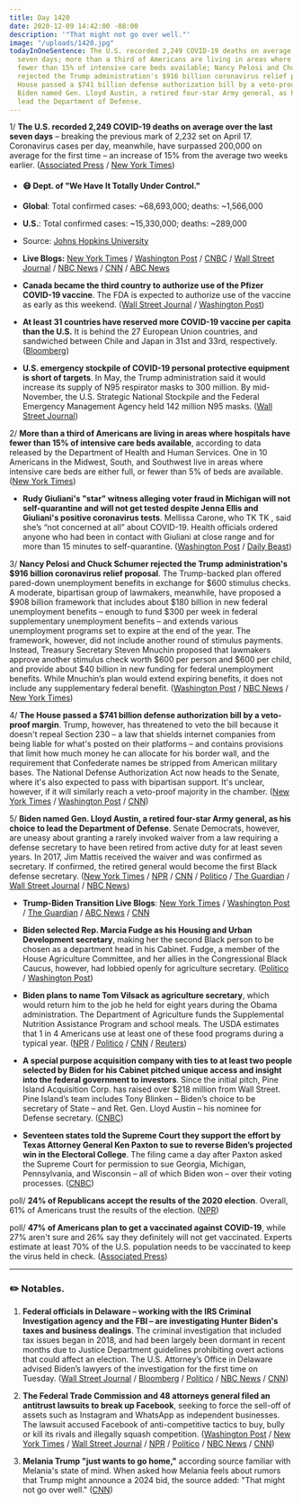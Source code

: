 ```yaml
---
title: Day 1420
date: 2020-12-09 14:42:00 -08:00
description: '"That might not go over well."'
image: "/uploads/1420.jpg"
todayInOneSentence: The U.S. recorded 2,249 COVID-19 deaths on average over the last
  seven days; more than a third of Americans are living in areas where hospitals have
  fewer than 15% of intensive care beds available; Nancy Pelosi and Chuck Schumer
  rejected the Trump administration's $916 billion coronavirus relief proposal; the
  House passed a $741 billion defense authorization bill by a veto-proof margin; and
  Biden named Gen. Lloyd Austin, a retired four-star Army general, as his choice to
  lead the Department of Defense.
---
```


1/ **The U.S. recorded 2,249 COVID-19 deaths on average over the last seven days** – breaking the previous mark of 2,232 set on April 17. Coronavirus cases per day, meanwhile, have surpassed 200,000 on average for the first time – an increase of 15% from the average two weeks earlier. ([Associated Press](https://apnews.com/article/us-coronavirus-deaths-hit-record-levels-9ce64924281ff1058fbf391407c8ba50) / [New York Times](https://www.nytimes.com/live/2020/12/07/world/covid-19-coronavirus/the-us-has-recorded-its-most-covid-19-deaths-in-a-week))

* #### 😷 Dept. of "We Have It Totally Under Control."

* **Global**: Total confirmed cases: \~68,693,000; deaths: \~1,566,000

* **U.S.**: Total confirmed cases: \~15,330,000; deaths: \~289,000

* Source: [Johns Hopkins University](https://coronavirus.jhu.edu/map.html)

* **Live Blogs:** [New York Times](https://www.nytimes.com/live/2020/12/09/world/covid-19-coronavirus?type=styln-live-updates&label=virus&index=1&action=click&module=Spotlight&pgtype=Homepage) / [Washington Post](https://www.washingtonpost.com/nation/2020/12/09/coronavirus-covid-live-updates-us/) / [CNBC](https://www.cnbc.com/2020/12/09/coronavirus-live-updates.html) / [Wall Street Journal](https://www.wsj.com/livecoverage/latest-updates/covid?mod=hp_theme_coronavirus-ribbon) / [NBC News](https://www.nbcnews.com/news/us-news/live-blog/2020-12-9-covid-live-updates-vaccine-news-n1250505) / [CNN](https://www.cnn.com/world/live-news/coronavirus-pandemic-12-09-20-intl/index.html) / [ABC News](https://abcnews.go.com/Health/live-updates/coronavirus/?id=74578775)

* **Canada became the third country to authorize use of the Pfizer COVID-19 vaccine**. The FDA is expected to authorize use of the vaccine as early as this weekend. ([Wall Street Journal](https://www.wsj.com/articles/canada-authorizes-covid-19-vaccine-from-pfizer-and-biontech-11607531030) / [Washington Post](https://www.washingtonpost.com/nation/2020/12/09/coronavirus-covid-live-updates-us/))

* **At least 31 countries have reserved more COVID-19 vaccine per capita than the U.S.** It is behind the 27 European Union countries, and sandwiched between Chile and Japan in 31st and 33rd, respectively. ([Bloomberg](https://www.bloomberg.com/news/articles/2020-12-09/which-countries-have-reserved-the-most-covid-19-vaccines-u-s-is-32nd-on-list?srnd=premium&sref=MIBMEEoj))

* **U.S. emergency stockpile of COVID-19 personal protective equipment is short of targets**. In May, the Trump administration said it would increase its supply of N95 respirator masks to 300 million. By mid-November, the U.S. Strategic National Stockpile and the Federal Emergency Management Agency held 142 million N95 masks. ([Wall Street Journal](https://www.wsj.com/articles/u-s-supplies-of-covid-19-ppe-fall-short-of-targets-11607509800?mod=hp_lead_pos2))

2/ **More than a third of Americans are living in areas where hospitals have fewer than 15% of intensive care beds available**, according to data released by the Department of Health and Human Services. One in 10 Americans in the Midwest, South, and Southwest live in areas where intensive care beds are either full, or fewer than 5% of beds are available. ([New York Times](https://www.nytimes.com/interactive/2020/12/09/us/covid-hospitals-icu-capacity.html))

* **Rudy Giuliani's "star" witness alleging voter fraud in Michigan will not self-quarantine and will not get tested despite Jenna Ellis and Giuliani's positive coronavirus tests**. Mellissa Carone, who TK TK , said she’s “not concerned at all” about COVID-19. Health officials ordered anyone who had been in contact with Giuliani at close range and for more than 15 minutes to self-quarantine. ([Washington Post](https://www.washingtonpost.com/investigations/mellissa-carone-covid-rudy-giuliani/2020/12/08/f9d40afc-3981-11eb-bc68-96af0daae728_story.html) / [Daily Beast](https://www.thedailybeast.com/mellissa-carone-swears-she-wasnt-drunk-during-bizarro-rudy-giuliani-hearing))

3/ **Nancy Pelosi and Chuck Schumer rejected the Trump administration's $916 billion coronavirus relief proposal**. The Trump-backed plan offered pared-down unemployment benefits in exchange for $600 stimulus checks. A moderate, bipartisan group of lawmakers, meanwhile, have proposed a $908 billion framework that includes about $180 billion in new federal unemployment benefits – enough to fund $300 per week in federal supplementary unemployment benefits – and extends various unemployment programs set to expire at the end of the year. The framework, however, did not include another round of stimulus payments. Instead, Treasury Secretary Steven Mnuchin proposed that lawmakers approve another stimulus check worth $600 per person and $600 per child, and provide about $40 billion in new funding for federal unemployment benefits. While Mnuchin’s plan would extend expiring benefits, it does not include any supplementary federal benefit. ([Washington Post](https://www.washingtonpost.com/us-policy/2020/12/08/stimulus-checks-economic-relief-package/) / [NBC News](https://www.nbcnews.com/politics/congress/pelosi-schumer-blast-916b-white-house-coronavirus-relief-proposal-n1250515) / [New York Times](https://www.nytimes.com/2020/12/08/us/politics/congress-coronavirus-stimulus.html))

4/ **The House passed a $741 billion defense authorization bill by a veto-proof margin**. Trump, however, has threatened to veto the bill because it doesn't repeal Section 230 – a law that shields internet companies from being liable for what's posted on their platforms – and contains provisions that limit how much money he can allocate for his border wall, and the requirement that Confederate names be stripped from American military bases. The National Defense Authorization Act now heads to the Senate, where it's also expected to pass with bipartisan support. It's unclear, however, if it will similarly reach a veto-proof majority in the chamber. ([New York Times](https://www.nytimes.com/2020/12/08/us/politics/house-military-bill-confederate-base-names-trump.html) / [Washington Post](https://www.washingtonpost.com/national-security/house-votes-defense-bill-ndaa-trump-veto/2020/12/07/b872dd72-38c3-11eb-9276-ae0ca72729be_story.html) / [CNN](https://www.cnn.com/2020/12/08/politics/defense-bill-house-vote-trump-veto-threat/index.html))

5/ **Biden named Gen. Lloyd Austin, a retired four-star Army general, as his choice to lead the Department of Defense**. Senate Democrats, however, are uneasy about granting a rarely invoked waiver from a law requiring a defense secretary to have been retired from active duty for at least seven years. In 2017, Jim Mattis received the waiver and was confirmed as secretary. If confirmed, the retired general would become the first Black defense secretary. ([New York Times](https://www.nytimes.com/live/2020/12/09/us/joe-biden-donald-trump/biden-formally-names-a-retired-general-to-be-the-first-black-secretary-of-defense) / [NPR](https://www.npr.org/sections/biden-transition-updates/2020/12/08/944231676/bidens-defense-pick-raises-concerns-over-civilian-control-of-the-military) / [CNN](https://www.cnn.com/2020/12/08/politics/democratic-pushback-biden-cabinet-pick/) / [Politico](https://www.politico.com/news/2020/12/07/lloyd-austin-biden-secretary-defense-frontrunner-contender-443479) / [The Guardian](https://www.theguardian.com/us-news/2020/dec/09/lloyd-austin-joe-biden-defense-secretary-nomination) / [Wall Street Journal](https://www.wsj.com/articles/biden-to-introduce-lloyd-austin-as-defense-chief-rekindling-civilian-military-debate-11607531725) / [NBC News](https://www.nbcnews.com/politics/congress/biden-tests-congress-desire-norms-versus-history-making-pentagon-pick-n1250452))

* **Trump-Biden Transition Live Blogs**: [New York Times](https://www.nytimes.com/live/2020/12/09/us/joe-biden-donald-trump?type=styln-live-updates&label=presidential%20transition&index=0&action=click&module=Spotlight&pgtype=Homepage) / [Washington Post](https://www.washingtonpost.com/politics/2020/12/09/joe-biden-trump-transition-live-updates/) / [The Guardian](https://www.theguardian.com/us-news/live/2020/dec/09/joe-biden-doanld-trump-coronavirus-covid-19-vaccine-us-election-live-updates) / [ABC News](https://abcnews.go.com/Politics/live-updates/2020-election-results-transition/?id=74573672) / [CNN](https://www.cnn.com/politics/live-news/biden-trump-us-election-news-12-09-20/index.html)

* **Biden ­selected Rep. Marcia Fudge as his Housing and Urban Development secretary**, making her the second Black person to be chosen as a department head in his Cabinet. Fudge, a member of the House Agriculture Committee, and her allies in the Congressional Black Caucus, however, had lobbied openly for agriculture secretary. ([Politico](https://www.politico.com/news/2020/12/08/biden-to-tap-marcia-fudge-to-lead-housing-agency-443767) / [Washington Post](https://www.washingtonpost.com/politics/biden-cabinet-fudge-vilsack/2020/12/08/e54b7ca8-3979-11eb-98c4-25dc9f4987e8_story.html))

* **Biden plans to name Tom Vilsack as agriculture secretary**, which would return him to the job he held for eight years during the Obama administration. The Department of Agriculture funds the Supplemental Nutrition Assistance Program and school meals. The USDA estimates that 1 in 4 Americans use at least one of these food programs during a typical year. ([NPR](https://www.npr.org/sections/biden-transition-updates/2020/12/09/944434278/biden-plans-to-bring-vilsack-back-to-usda-despite-criticism-from-reformers) / [Politico](https://www.politico.com/news/2020/12/08/tom-vilsak-agriculture-secretary-biden-443825) / [CNN](https://www.cnn.com/2020/12/08/politics/tom-vilsack-agriculture-secretary/index.html) / [Reuters](https://www.reuters.com/article/usa-biden-usda-vilsack-idUSKBN28J235))

* **A special purpose acquisition company with ties to at least two people selected by Biden for his Cabinet pitched unique access and insight into the federal government to investors**.  Since the initial pitch, Pine Island Acquisition Corp. has raised over $218 million from Wall Street. Pine Island’s team includes Tony Blinken – Biden’s choice to be secretary of State – and Ret. Gen. Lloyd Austin – his nominee for Defense secretary. ([CNBC](https://www.cnbc.com/2020/12/09/spac-with-ties-to-biden-cabinet-picks-sees-surge-in-wall-street-support.html))

* **Seventeen states told the Supreme Court they support the effort by Texas Attorney General Ken Paxton to sue to reverse Biden’s projected win in the Electoral College**. The filing came a day after Paxton asked the Supreme Court for permission to sue Georgia, Michigan, Pennsylvania, and Wisconsin – all of which Biden won – over their voting processes. ([CNBC](https://www.cnbc.com/2020/12/09/states-tell-supreme-court-they-support-texas-bid-to-reverse-biden-win.html))

poll/ **24% of Republicans accept the results of the 2020 election**. Overall, 61% of Americans trust the results of the election. ([NPR](https://www.npr.org/2020/12/09/944385798/poll-just-a-quarter-of-republicans-accept-election-outcome))

poll/ **47% of Americans plan to get a vaccinated against COVID-19**, while 27% aren't sure and 26% say they definitely will not get vaccinated. Experts estimate at least 70% of the U.S. population needs to be vaccinated to keep the virus held in check. ([Associated Press](https://apnews.com/article/ap-norc-poll-us-half-want-vaccine-shots-4d98dbfc0a64d60d52ac84c3065dac55))

---

### ✏️ Notables.

1. **Federal officials in Delaware – working with the IRS Criminal Investigation agency and the FBI – are investigating Hunter Biden's taxes and business dealings**. The criminal investigation that included tax issues began in 2018, and had been largely been dormant in recent months due to Justice Department guidelines prohibiting overt actions that could affect an election. The U.S. Attorney’s Office in Delaware advised Biden’s lawyers of the investigation for the first time on Tuesday. ([Wall Street Journal](https://www.wsj.com/articles/hunter-biden-says-u-s-attorney-s-office-investigating-my-tax-affairs-11607548376) / [Bloomberg](https://www.bloomberg.com/news/articles/2020-12-09/hunter-biden-says-u-s-attorney-is-investigating-his-tax-affairs-kihwhyeh?sref=MIBMEEoj) / [Politico](https://www.politico.com/news/2020/12/09/hunter-biden-says-us-attorney-is-investigating-his-tax-affairs-443986) / [NBC News](https://www.nbcnews.com/politics/politics-news/hunter-biden-president-elect-s-son-says-delaware-ag-probing-n1250607) / [CNN](https://www.cnn.com/2020/12/09/politics/hunter-biden-tax-investigtation/index.html))

2. **The Federal Trade Commission and 48 attorneys general filed an antitrust lawsuits to break up Facebook**, seeking to force the sell-off of assets such as Instagram and WhatsApp as independent businesses. The lawsuit accused Facebook of anti-competitive tactics to buy, bully or kill its rivals and illegally squash competition.
   \([Washington Post](https://www.washingtonpost.com/technology/2020/12/09/facebook-antitrust-lawsuit/) / [New York Times](https://www.nytimes.com/2020/12/09/technology/facebook-antitrust-monopoly.html) / [Wall Street Journal](https://www.wsj.com/articles/facebook-hit-with-antitrust-lawsuit-by-federal-trade-commission-state-attorneys-general-11607543139) /  [NPR](https://www.npr.org/2020/12/09/944073889/48-attorneys-general-sue-facebook-alleging-illegal-power-grabs-to-neutralize-riv) / [Politico](https://www.politico.com/news/2020/12/09/states-ftc-suing-facebook-for-alleged-antitrust-abuses-443957) / [NBC News](https://www.nbcnews.com/tech/tech-news/u-s-government-calls-breakup-facebook-n1250588) / [CNN](https://www.cnn.com/2020/12/09/tech/facebook-antitrust-lawsuit-ftc-attorney-generals/index.html))

3. **Melania Trump "just wants to go home,"** according source familiar with Melania's state of mind. When asked how Melania feels about rumors that Trump might announce a 2024 bid, the source added: "That might not go over well." ([CNN](https://www.cnn.com/2020/12/09/politics/melania-trump-future/))